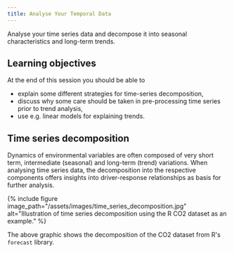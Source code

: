 ```yaml
---
title: Analyse Your Temporal Data
---
```


Analyse your time series data and decompose it into seasonal characteristics and long-term trends.

<!--more-->

## Learning objectives
At the end of this session you should be able to
* explain some different strategies for time-series decomposition,
* discuss why some care should be taken in pre-processing time series prior to trend analysis,
* use e.g. linear models for explaining trends.


## Time series decomposition
Dynamics of environmental variables are often composed of very short term, intermediate (seasonal) and long-term (trend) variations. 
When analysing time series data, the decomposition into the respective components offers insights into driver-response relationships as basis for further analysis.

{% include figure image_path="/assets/images/time_series_decomposition.jpg" alt="Illustration of time series decomposition using the R CO2 dataset as an example." %}

The above graphic shows the decomposition of the CO2 dataset from R's ``forecast`` library.
